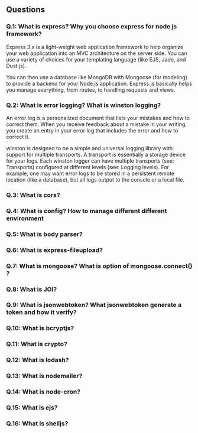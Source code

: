 ## Questions
### Q.1: What is express? Why you choose express for node js framework?
Express 3.x is a light-weight web application framework to help organize your web application into an MVC architecture on the server side. You can use a variety of choices for your templating language (like EJS, Jade, and Dust.js).

You can then use a database like MongoDB with Mongoose (for modeling) to provide a backend for your Node.js application. Express.js basically helps you manage everything, from routes, to handling requests and views. 

### Q.2: What is error logging? What is winston logging?
An error log is a personalized document that lists your mistakes and how to correct them. When you receive feedback about a mistake in your writing, you create an entry in your error log that includes the error and how to correct it.

winston is designed to be a simple and universal logging library with support for multiple transports. A transport is essentially a storage device for your logs. Each winston logger can have multiple transports (see: Transports) configured at different levels (see: Logging levels). For example, one may want error logs to be stored in a persistent remote location (like a database), but all logs output to the console or a local file.

### Q.3: What is cors?
### Q.4: What is config? How to manage different different environment
### Q.5: What is body parser?
### Q.6: What is express-fileupload?
### Q.7: What is mongoose? What is option of mongoose.connect() ?
### Q.8: What is JOI?
### Q.9: What is jsonwebtoken? What jsonwebtoken generate a token and how it verify?
### Q.10: What is bcryptjs?
### Q.11: What is crypto?
### Q.12: What is lodash?
### Q.13: What is nodemailer?
### Q.14: What is node-cron?
### Q.15: What is ejs?
### Q.16: What is shelljs?
